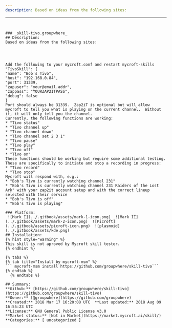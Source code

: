 ```yaml
---
description: Based on ideas from the following sites:
```

---
```


### _skill-tivo.groupwhere_  
## Description:  
Based on ideas from the following sites:




Add the following to your mycroft.conf and restart mycroft-skills
"TivoSkill": {
"name": "Bob's Tivo",
"host": "192.168.0.84",
"port": 31339,
"zapuser": "your@email.addr",
"zappass": "YOURZAP2ITPASS",
"debug": false
}
Port should always be 31339.  Zap2iT is optional but will allow mycroft to tell you what is playing on the current channel.  Without it, it will only tell you the channel.
Currently, the following functions are working:
* "Tivo status"
* "Tivo channel up"
* "Tivo channel down"
* "Tivo channel set 2 3 1"
* "Tivo pause"
* "Tivo play"
* "Tivo off"
* "Tivo on"
These functions should be working but require some additional testing.  These are specifically to initiate and stop a recording in progress:
* "Tivo record"
* "Tivo stop"
Mycroft will respond with, e.g.:
* "Bob's Tivo is currently watching channel 231"
* "Bob's Tivo is currently watching channel 231 Raiders of the Lost Ark" with your zap2it account setup and with the correct lineup selected with their service
* "Bob's Tivo is off"
* "Bob's Tivo is playing"  
  
### Platform:  
 ![Mark I](../.gitbook/assets/mark-1-icon.png)  ![Mark II](../.gitbook/assets/mark-2-icon.png)  ![Picroft](../.gitbook/assets/picroft-icon.png)  ![plasmoid](../.gitbook/assets/kde.png)   
## Installation:  
{% hint style="warning" %}
This skill is not aproved by Mycroft skill tester.
{% endhint %}
    
{% tabs %}
{% tab title="Install by mycroft-msm" %}
``` mycroft-msm install https://github.com/groupwhere/skill-tivo```
{% endtab %}
  {% endtabs %}
    
## Summary:  
**Github:** [https://github.com/groupwhere/skill-tivo](https://github.com/groupwhere/skill-tivo)  
**Owner:** [@groupwhere](https://github.com/groupwhere)  
**Created:** 2018 Mar 17 16:20:08 UTC  **Last updated:** 2018 Aug 09 16:55:23 UTC  
**License:** GNU General Public License v3.0  
**Market status:** [Not in Market](https://market.mycroft.ai/skill/)  
**Categories:** [ uncategorized ]   

